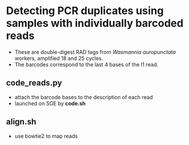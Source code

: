 # Detecting PCR duplicates using samples with individually barcoded reads

- These are double-digest RAD tags from *Wasmannia auropunctata* workers, amplified 18 and 25 cycles.
- The barcodes correspond to the last 4 bases of the I1 read.

## **code_reads.py**
- attach the barcode bases to the description of each read
- launched on SGE by **code.sh**
## **align.sh**
- use bowtie2 to map reads
